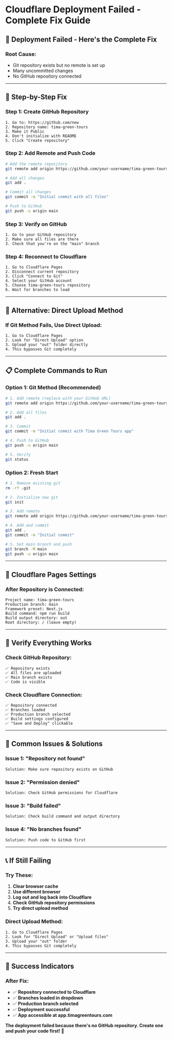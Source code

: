 # Cloudflare Deployment Failed - Complete Fix Guide

## 🚨 **Deployment Failed - Here's the Complete Fix**

### **Root Cause:**
- Git repository exists but no remote is set up
- Many uncommitted changes
- No GitHub repository connected

---

## 🔧 **Step-by-Step Fix**

### **Step 1: Create GitHub Repository**
```
1. Go to: https://github.com/new
2. Repository name: tima-green-tours
3. Make it Public
4. Don't initialize with README
5. Click "Create repository"
```

### **Step 2: Add Remote and Push Code**
```bash
# Add the remote repository
git remote add origin https://github.com/your-username/tima-green-tours.git

# Add all changes
git add .

# Commit all changes
git commit -m "Initial commit with all files"

# Push to GitHub
git push -u origin main
```

### **Step 3: Verify on GitHub**
```
1. Go to your GitHub repository
2. Make sure all files are there
3. Check that you're on the "main" branch
```

### **Step 4: Reconnect to Cloudflare**
```
1. Go to Cloudflare Pages
2. Disconnect current repository
3. Click "Connect to Git"
4. Select your GitHub account
5. Choose tima-green-tours repository
6. Wait for branches to load
```

---

## 🚀 **Alternative: Direct Upload Method**

### **If Git Method Fails, Use Direct Upload:**
```
1. Go to Cloudflare Pages
2. Look for "Direct Upload" option
3. Upload your "out" folder directly
4. This bypasses Git completely
```

---

## 📋 **Complete Commands to Run**

### **Option 1: Git Method (Recommended)**
```bash
# 1. Add remote (replace with your GitHub URL)
git remote add origin https://github.com/your-username/tima-green-tours.git

# 2. Add all files
git add .

# 3. Commit
git commit -m "Initial commit with Tima Green Tours app"

# 4. Push to GitHub
git push -u origin main

# 5. Verify
git status
```

### **Option 2: Fresh Start**
```bash
# 1. Remove existing git
rm -rf .git

# 2. Initialize new git
git init

# 3. Add remote
git remote add origin https://github.com/your-username/tima-green-tours.git

# 4. Add and commit
git add .
git commit -m "Initial commit"

# 5. Set main branch and push
git branch -M main
git push -u origin main
```

---

## 🎯 **Cloudflare Pages Settings**

### **After Repository is Connected:**
```
Project name: tima-green-tours
Production branch: main
Framework preset: Next.js
Build command: npm run build
Build output directory: out
Root directory: / (leave empty)
```

---

## 🧪 **Verify Everything Works**

### **Check GitHub Repository:**
```
✅ Repository exists
✅ All files are uploaded
✅ Main branch exists
✅ Code is visible
```

### **Check Cloudflare Connection:**
```
✅ Repository connected
✅ Branches loaded
✅ Production branch selected
✅ Build settings configured
✅ "Save and Deploy" clickable
```

---

## 🚨 **Common Issues & Solutions**

### **Issue 1: "Repository not found"**
```
Solution: Make sure repository exists on GitHub
```

### **Issue 2: "Permission denied"**
```
Solution: Check GitHub permissions for Cloudflare
```

### **Issue 3: "Build failed"**
```
Solution: Check build command and output directory
```

### **Issue 4: "No branches found"**
```
Solution: Push code to GitHub first
```

---

## 📞 **If Still Failing**

### **Try These:**
1. **Clear browser cache**
2. **Use different browser**
3. **Log out and log back into Cloudflare**
4. **Check GitHub repository permissions**
5. **Try direct upload method**

### **Direct Upload Method:**
```
1. Go to Cloudflare Pages
2. Look for "Direct Upload" or "Upload files"
3. Upload your "out" folder
4. This bypasses Git completely
```

---

## 🎉 **Success Indicators**

### **After Fix:**
- ✅ **Repository connected to Cloudflare**
- ✅ **Branches loaded in dropdown**
- ✅ **Production branch selected**
- ✅ **Deployment successful**
- ✅ **App accessible at app.timagreentours.com**

**The deployment failed because there's no GitHub repository. Create one and push your code first! 🚀**
